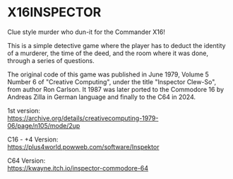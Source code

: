 # X16INSPECTOR
Clue style murder who dun-it for the Commander X16!  

This is a simple detective game where the player has to deduct the identity of a murderer, the time of the deed, and the room where it was done, through a series of questions.  

The original code of this game was published in June 1979, Volume 5 Number 6 of "Creative Computing", under the title "Inspector Clew-So", from author Ron Carlson. It 1987 was later ported to the Commodore 16 by Andreas Zilla in German language and finally to the C64 in 2024.  

1st version:  
https://archive.org/details/creativecomputing-1979-06/page/n105/mode/2up  

C16 - +4 Version:  
https://plus4world.powweb.com/software/Inspektor  

C64 Version:  
https://kwayne.itch.io/inspector-commodore-64  



